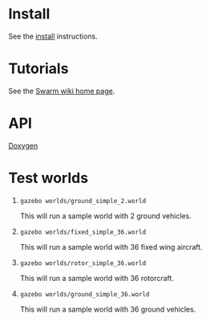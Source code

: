 # Install

See the [install](https://bitbucket.org/osrf/swarm/wiki/Install.md) instructions.

# Tutorials

See the [Swarm wiki home page](https://bitbucket.org/osrf/swarm/wiki/Home).

# API

  [Doxygen](https://s3.amazonaws.com/osrf-distributions/swarm/api/0.1.0/index.html)

# Test worlds

1. `gazebo worlds/ground_simple_2.world`

    This will run a sample world with 2 ground vehicles.

1. `gazebo worlds/fixed_simple_36.world`

    This will run a sample world with 36 fixed wing aircraft.

1. `gazebo worlds/rotor_simple_36.world`

    This will run a sample world with 36 rotorcraft.

1. `gazebo worlds/ground_simple_36.world`

    This will run a sample world with 36 ground vehicles.